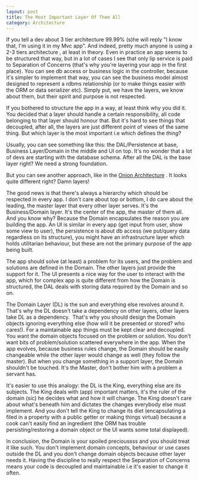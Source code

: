 ```yaml
---
layout: post
title: The Most Important Layer Of Them All
category: Architecture
---
```


If you tell a dev about 3 tier architecture 99.99% (s)he will reply "I know that, I'm using it in my Mvc app". And indeed, pretty much anyone is using a 2-3 tiers architecture , at least in theory. Even in practice an app seems to be structured that way, but in a lot of cases I see that only lip service is paid to Separation of Concerns (that's why you're layering your app in the first place). You can see db access or business logic in the controller, because it's simpler to implement that way, you can see the business model almost designed to represent a rdbms relationship (or to make things easier with the ORM or data serializer etc). Simply put, we have the layers, we know about them, but their spirit and purpose is not respected.

 If you bothered to structure the app in a way, at least think why you did it. You decided that a layer should handle a certain responsibility, all code belonging to that layer should honour that. But it's hard to see things that decoupled, after all, the layers are just different point of views of the same thing. But which layer is the most important i.e which defines the _thing_?

 Usually, you can see something like this: the DAL/Persistence at base, Business Layer/Domain in the middle and UI on top. It's no wonder that a lot of devs are starting with the database schema. After all the DAL is the base layer right? We need a strong foundation.

 But you can see another approach, like in the [Onion Architecture](http://jeffreypalermo.com/blog/the-onion-architecture-part-1/) . It looks quite different right? Damn layers!

 The good news is that there's always a hierarchy which should be respected in every app. I don't care about top or bottom, I do care about the leading, the master layer that every other layer serves. It's the Business/Domain layer. It's the center of the app, the master of them all. And you know why? Because the Domain encapsulates the reason you are building the app. An UI is similar in every app (get input from user, show some view to user), the persistence is about db access (we put/query data regardless on its structure), you might have an infrastructure layer which holds utilitarian behaviour, but these are not the primary purpose of the app being built.

 The app should solve (at least) a problem for its users, and the problem and solutions are defined in the Domain. The other layers just provide the support for it. The UI presents a nice way for the user to interact with the app, which for complex app is quite different from how the Domain is structured, the DAL deals with storing data required by the Domain and so on.

 The Domain Layer (DL) is the sun and everything else revolves around it. That's why the DL doesn't take a dependency on other layers, other layers take DL as a dependency.  That's why you should design the Domain objects ignoring everything else (how will it be presented or stored? who cares!). For a maintainable app things must be kept clear and decoupled. You want the domain objects focused on the problem or solution. You don't want bits of problem/solution scattered everywhere in the app. When the app evolves, because business rules change, the Domain should be easily changeable while the other layer would change as well (they follow the master). But when you change something in a support layer, the Domain shouldn't be touched. It's the Master, don't bother him with a problem a servant has.

 It's easier to use this analogy: the DL is the King, everything else are its subjects. The King deals with (app) important matters, it's the ruler of the domain (sic) he decides what and how it will change. The King doesn't care about what's beneath him and dictates the changes everybody else must implement. And you don't tell the King to change its diet (encapsulating a filed in a property with a public getter or making things virtual) because a cook can't easily find an ingredient (the ORM has trouble persisting/restoring a domain object or the UI wants some total displayed).

 In conclusion, the Domain is your spoiled precioussss and you should treat it like such. You don't implement domain concepts, behaviour or use cases outside the DL and you don't change domain objects because other layer needs it. Having the discipline to really respect the Separation of Concerns means your code is decoupled and maintainable i.e it's easier to change it often.


